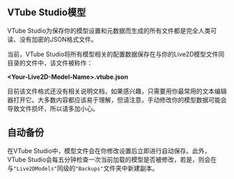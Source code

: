 ## VTube Studio模型

VTube Studio为保存你的模型设置和元数据而生成的所有文件都是完全人类可读、没有加密的JSON格式文件。

当前，VTube Studio将所有模型相关的配置数据保存在与你的Live2D模型文件同目录的文件中，该文件被称作：

**\<Your-Live2D-Model-Name\>.vtube.json**

目前该文件格式还没有相关说明文档，如果感兴趣，只需要用你最常用的文本编辑器打开它。大多数内容都应该易于理解，但请注意，手动修改你的模型数据可能会导致文件损坏，所以请多加小心。

## 自动备份

在VTube Studio中，模型文件会在你修改设置后立即进行自动保存。此外，VTube Studio会每五分钟检查一次当前加载的模型是否被修改，若是，则会在与`"Live2DModels"`同级的`"Backups"`文件夹中新建副本。